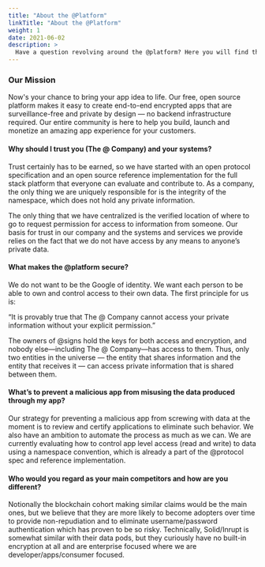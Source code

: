 ```yaml
---
title: "About the @Platform"
linkTitle: "About the @Platform"
weight: 1
date: 2021-06-02
description: >
  Have a question revolving around the @platform? Here you will find those answers!
---
```


### Our Mission
Now's your chance to bring your app idea to life. Our free, open source platform makes it easy to create end-to-end encrypted apps that are surveillance-free and private by design — no backend infrastructure required. Our entire community is here to help you build, launch and monetize an amazing app experience for your customers.

#### Why should I trust you (The @ Company) and your systems?

Trust certainly has to be earned, so we have started with an open protocol specification and an open source reference implementation for the full stack platform that everyone can evaluate and contribute to. As a company, the only thing we are uniquely responsible for is the integrity of the namespace, which does not hold any private information.

The only thing that we have centralized is the verified location of where to go to request permission for access to information from someone. Our basis for trust in our company and the systems and services we provide relies on the fact that we do not have access by any means to anyone’s private data.


#### What makes the @platform secure? 

We do not want to be the Google of identity. We want each person to be able to own and control access to their own data. The first principle for us is:

“It is provably true that The @ Company cannot access your private information without your explicit permission.”

The owners of @signs hold the keys for both access and encryption, and nobody else—including The @ Company—has access to them. Thus, only two entities in the universe — the entity that shares information and the entity that receives it — can access private information that is shared between them. 


#### What’s to prevent a malicious app from misusing the data produced through my app?

Our strategy for preventing a malicious app from screwing with data at the moment is to review and certify applications to eliminate such behavior. We also have an ambition to automate the process as much as we can. We are currently evaluating how to control app level access (read and write) to data using a namespace convention, which is already a part of the @protocol spec and reference implementation. 



#### Who would you regard as your main competitors and how are you different?

Notionally the blockchain cohort making similar claims would be the main ones, but we believe that they are more likely to become adopters over time to provide non-repudiation and to eliminate username/password authentication which has proven to be so risky. Technically, Solid/Inrupt is somewhat similar with their data pods, but they curiously have no built-in encryption at all and are enterprise focused where we are developer/apps/consumer focused.



